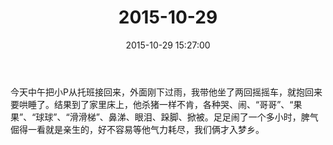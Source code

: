 ﻿---
title: "2015-10-29"
date: 2015-10-29 15:27:00
tags:
categories: 爸爸
---
今天中午把小P从托班接回来，外面刚下过雨，我带他坐了两回摇摇车，就抱回来要哄睡了。结果到了家里床上，他杀猪一样不肯，各种哭、闹、“哥哥”、“果果”、“球球”、“滑滑梯”、鼻涕、眼泪、跺脚、掀被。足足闹了一个多小时，脾气倔得一看就是亲生的，好不容易等他气力耗尽，我们俩才入梦乡。